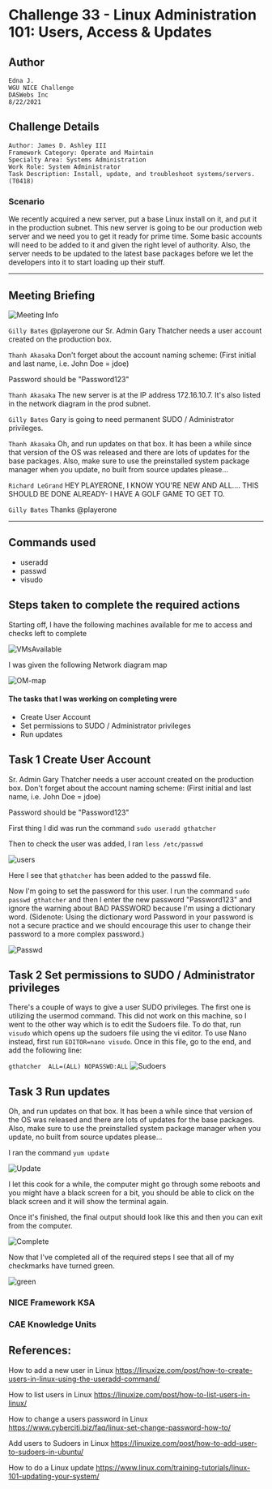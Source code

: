 # Challenge 33 - Linux Administration 101: Users, Access & Updates

## Author
```
Edna J.
WGU NICE Challenge
DASWebs Inc
8/22/2021
```

## Challenge Details
```
Author: James D. Ashley III
Framework Category: Operate and Maintain
Specialty Area: Systems Administration
Work Role: System Administrator
Task Description: Install, update, and troubleshoot systems/servers. (T0418)
```

### Scenario

We recently acquired a new server, put a base Linux install on it, and put it in the production subnet. This new server is going to be our production web server and we need you to get it ready for prime time. Some basic accounts will need to be added to it and given the right level of authority. Also, the server needs to be updated to the latest base packages before we let the developers into it to start loading up their stuff.

-----
## Meeting Briefing

![Meeting Info](./images/meeting.PNG)

`Gilly Bates`
@playerone our Sr. Admin Gary Thatcher needs a user account created on the production box.

`Thanh Akasaka`
Don't forget about the account naming scheme: (First initial and last name, i.e. John Doe = jdoe)

Password should be "Password123"

`Thanh Akasaka`
The new server is at the IP address 172.16.10.7. It's also listed in the network diagram in the prod subnet.

`Gilly Bates`
Gary is going to need permanent SUDO / Administrator privileges.

`Thanh Akasaka`
Oh, and run updates on that box. It has been a while since that version of the OS was released and there are lots of updates for the base packages. Also, make sure to use the preinstalled system package manager when you update, no built from source updates please...

`Richard LeGrand`
HEY PLAYERONE, I KNOW YOU'RE NEW AND ALL....
THIS SHOULD BE DONE ALREADY- I HAVE A GOLF GAME TO GET TO.

`Gilly Bates`
Thanks @playerone



---
## Commands used

 - useradd
 - passwd
 - visudo


## Steps taken to complete the required actions

Starting off, I have the following machines available for me to access and checks left to complete

![VMsAvailable](./images/VMs-available.PNG)

I was given the following Network diagram map

![OM-map](./images/OM-map.jpg)

#### The tasks that I was working on completing were
 - Create User Account
 - Set permissions to SUDO / Administrator privileges
 - Run updates


## Task 1 Create User Account
Sr. Admin Gary Thatcher needs a user account created on the production box.
Don't forget about the account naming scheme: (First initial and last name, i.e. John Doe = jdoe)

Password should be "Password123"

First thing I did was run the command `sudo useradd gthatcher`

 Then to check the user was added, I ran `less /etc/passwd` 

![users](./images/checkUserExists.PNG)

Here I see that `gthatcher` has been added to the passwd file. 

Now I'm going to set the password for this user. I run the command `sudo passwd gthatcher` and then I enter the new password "Password123" and ignore the warning about BAD PASSWORD because I'm using a dictionary word. (Sidenote: Using the dictionary word Password in your password is not a secure practice and we should encourage this user to change their password to a more complex password.)

![Passwd](./images/passwd.PNG)

## Task 2 Set permissions to SUDO / Administrator privileges

There's a couple of ways to give a user SUDO privileges. The first one is utilizing the usermod command. This did not work on this machine, so I went to the other way which is to edit the Sudoers file. To do that, run `visudo` which opens up the sudoers file using the vi editor. To use Nano instead, first run `EDITOR=nano visudo`. Once in this file, go to the end, and add the following line:

`gthatcher  ALL=(ALL) NOPASSWD:ALL`
![Sudoers](./images/EditSudoers.PNG)

## Task 3 Run updates
Oh, and run updates on that box. It has been a while since that version of the OS was released and there are lots of updates for the base packages. Also, make sure to use the preinstalled system package manager when you update, no built from source updates please...

I ran the command 
`yum update`

![Update](./images/yumUpdate.PNG)

I let this cook for a while, the computer might go through some reboots and you might have a black screen for a bit, you should be able to click on the black screen and it will show the terminal again.

Once it's finished, the final output should look like this and then you can exit from the computer.

![Complete](./images/yumComplete.PNG)

Now that I've completed all of the required steps I see that all of my checkmarks have turned green.

![green](./images/finalChecks.PNG)

### NICE Framework KSA


### CAE Knowledge Units


## References:
How to add a new user in Linux
https://linuxize.com/post/how-to-create-users-in-linux-using-the-useradd-command/

How to list users in Linux
https://linuxize.com/post/how-to-list-users-in-linux/

How to change a users password in Linux
https://www.cyberciti.biz/faq/linux-set-change-password-how-to/

Add users to Sudoers in Linux
https://linuxize.com/post/how-to-add-user-to-sudoers-in-ubuntu/

How to do a Linux update
https://www.linux.com/training-tutorials/linux-101-updating-your-system/